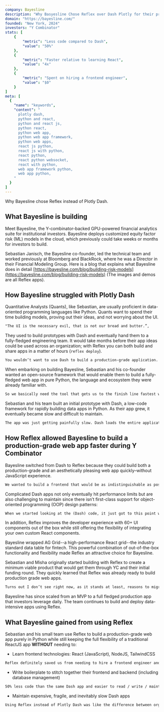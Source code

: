 ```yaml
---
company: Bayesline
description: "Why Basyesline Chose Reflex over Dash Plotly for their production-grade python web app"
domain: "https://bayesline.com/"
founded: "New York, 2024"
investors: "Y Combinator"
stats: [
    {
        "metric": "Less code compared to Dash",
        "value": "50%"
    },
    {
        "metric": "Faster relative to learning React",
        "value": "4x"
    },
    {
        "metric": "Spent on hiring a frontend engineer",
        "value": "$0"
    }
]
meta: [
  {
    "name": "keywords",
    "content": "
      plotly dash,
      python and react,
      python and react js,
      python react,
      python web app,
      python web app framework,
      python web apps,
      react js python,
      react js with python,
      react python,
      react python websocket,
      react with python,
      web app framework python,
      web app python,
    "
  }
]
---
```


Why Bayesline chose Reflex instead of Plotly Dash.

## What Bayesline is building

Meet Bayesline, the Y-combinator-backed GPU-powered financial analytics suite for institutional investors.
Bayesline deploys customized equity factor risk (ML) models in the cloud, which previously could take weeks or months for investors to build.

Sebastian Janisch, the Bayesline co-founder, led the technical team and worked previously at Bloomberg and BlackRock, where he was a Director in their Financial Modeling Group.
Here is a blog that explains what Bayesline does in detail [https://bayesline.com/blog/building-risk-models](https://bayesline.com/blog/building-risk-models) (The images and demos are all Reflex apps).


## How Bayesline struggled with Plotly Dash

Quantitative Analysts (Quants), like Sebastian, are usually proficient in data-oriented programming languages like Python.
Quants want to spend their time building models, proving out their ideas, and not worrying about the UI.

```md quote Sebastian
"The UI is the necessary evil, that is not our bread and butter.”,
```

They used to build prototypes with Dash and eventually hand them to a fully-fledged engineering team.
It would take months before their app ideas could be used across an organization; with Reflex you can both build and share apps in a matter of hours (`reflex deploy`).

```md quote Sebastian
You wouldn’t want to use Dash to build a production-grade application. It’s a prototyping tool. Usually, a UX and engineering team would re-implement everything from scratch. It will take six months for anyone to get hands on it, but we want this now.
```

When embarking on building Bayesline, Sebastian and his co-founder wanted an open-source framework that would enable them to build a fully-fledged web app in pure Python, the language and ecosystem they were already familiar with.

```md quote Sebastian
So we basically need the tool that gets us to the finish line fastest without having to learn (a new framework) and without a super steep learning curve.
```

Sebastian and his team built an initial prototype with Dash, a low-code framework for rapidly building data apps in Python.
As their app grew, it eventually became slow and difficult to maintain.

```md quote Sebastian
The app was just getting painfully slow. Dash loads the entire application, the entire dom of every single page... as the application gets bigger, the performance will just go down.
```

## How Reflex allowed Bayesline to build a production-grade web app faster during Y Combinator

Bayesline switched from Dash to Reflex because they could build both a production-grade and an aesthetically pleasing web app quickly–without JavaScript experience.

```md quote Sebastian
We wanted to build a frontend that would be as indistinguishable as possible from one built by professional frontend developers.
```

Complicated Dash apps not only eventually hit performance limits but are also challenging to maintain since there isn’t first-class support for object-oriented programming (OOP) design patterns:

```md quote Sebastian
When we started looking at the (Dash) code, it just got to this point where you’re scared of it because there is no object-oriented notion; the code just turns into an enormous mess because you just have this huge collection of functions.
```

In addition, Reflex improves the developer experience with 60+ UI components out of the box while still offering the flexibility of integrating your own custom React components.

Bayesline wrapped AG Grid--a high-performance React grid--the industry standard data table for fintech.
This powerful combination of out-of-the-box functionality and flexibility made Reflex an attractive choice for Bayesline.

Sebastian and Misha originally started building with Reflex to create a minimum viable product that would get them through YC and their initial funding round.
They quickly learned that Reflex was already ready to build production grade web apps.

```md quote Sebastian
Turns out I don’t see right now, as it stands at least, reasons to migrate from Reflex to somewhere else.
```

Bayesline has since scaled from an MVP to a full fledged production app that investors leverage daily.
The team continues to build and deploy data-intensive apps using Reflex.


## What Bayesline gained from using Reflex

Sebastian and his small team use Reflex to build a production-grade web app purely in Python while still keeping the full flexibility of a traditional ReactJS app **WITHOUT** needing to:

* Learn frontend technologies: React (JavaScript), NodeJS, TailwindCSS

```md quote Misha and Sebastian
Reflex definitely saved us from needing to hire a frontend engineer and sped us up by 4x relative to learning React
```

* Write boilerplate to stitch together their frontend and backend (including database management)

```md quote Sebastian CTO
50% less code than the same Dash app and easier to read / write / maintain code compared to Dash
```

* Maintain expensive, fragile, and inevitably slow Dash apps

```md quote Misha CEO
Using Reflex instead of Plotly Dash was like the difference between organized Legos and a plate of spaghetti
```